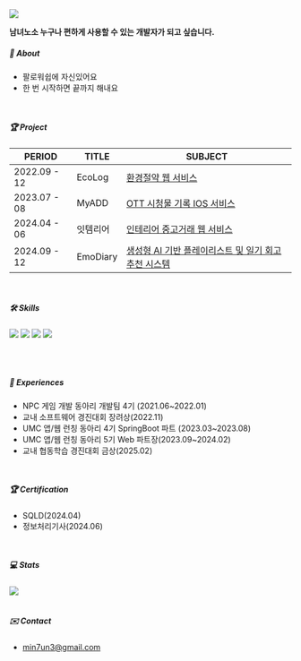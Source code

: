 
<img src="https://capsule-render.vercel.app/api?type=soft&color=B9E0FD&height=90&text=hi!%20i'm%20minseon&fontSize=35&fontAlign=16">

<br/>

**남녀노소 누구나 편하게 사용할 수 있는 개발자가 되고 싶습니다.**

##### 🚀 About 
- 팔로워쉽에 자신있어요
- 한 번 시작하면 끝까지 해내요

<br/>

##### 🏆 Project  
| PERIOD | TITLE | SUBJECT |
| ------- | ------- | -------|
| 2022.09 - 12 | EcoLog | [환경절약 웹 서비스](https://github.com/jiminseon/ecoLog) |
| 2023.07 - 08 | MyADD | [OTT 시청물 기록 IOS 서비스](https://github.com/my-ADD/myADD-server) |
| 2024.04 - 06 | 잇템리어 |  [인테리어 중고거래 웹 서비스](https://github.com/jiminseon/Itemrier_springBoot) | 
| 2024.09 - 12 | EmoDiary | [생성형 AI 기반 플레이리스트 및 일기 회고 추천 시스템](https://github.com/jiminseon/AI_RecommenderSystem) |

<br/>

##### 🛠️ Skills
<div>
<img src="https://img.shields.io/badge/Spring-6DB33F?style=flat&logo=spring&logoColor=white">
<img src="https://img.shields.io/badge/Java-ED8B00?style=flat&logo=openjdk&logoColor=white">
<img src="https://img.shields.io/badge/C-00599C?style=flat&logo=c&logoColor=white">
<img src="https://img.shields.io/badge/Python-14354C?style=flat&logo=python&logoColor=white">

<br/><br/>

##### 🕺 Experiences
- NPC 게임 개발 동아리 개발팀 4기 (2021.06~2022.01)
- 교내 소프트웨어 경진대회 장려상(2022.11)
- UMC 앱/웹 런칭 동아리 4기 SpringBoot 파트 (2023.03~2023.08)
- UMC 앱/웹 런칭 동아리 5기 Web 파트장(2023.09~2024.02)
- 교내 협동학습 경진대회 금상(2025.02)

<br/>

##### 🏆 Certification
- SQLD(2024.04)
- 정보처리기사(2024.06)

<br/>

##### 💻 Stats
<div style="text-align: left;"> 
      <img src="https://github-readme-stats.vercel.app/api?username=jiminseon&bg_color=180,ffffff,00000000&title_color=B9E0FD&text_color=B9E0FD"/> 
</div>

<br/>

##### ✉️ Contact

- min7un3@gmail.com


